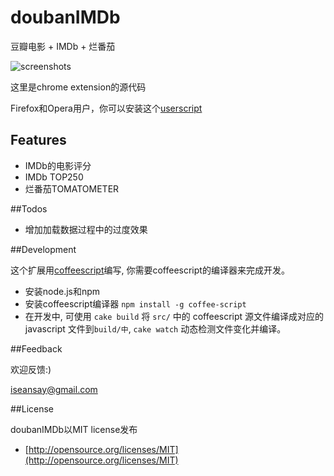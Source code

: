 # doubanIMDb

豆瓣电影 + IMDb + 烂番茄

![screenshots](http://i.imgur.com/U6MGE.jpg)	

这里是chrome extension的源代码

Firefox和Opera用户，你可以安装这个[userscript](http://userscripts.org/scripts/show/103552)


## Features

* IMDb的电影评分
* IMDb TOP250
* 烂番茄TOMATOMETER

##Todos

* 增加加载数据过程中的过度效果

##Development

这个扩展用[coffeescript](http://coffeescript.org/)编写, 你需要coffeescript的编译器来完成开发。

* 安装node.js和npm
* 安装coffeescript编译器 `npm install -g coffee-script`
* 在开发中, 可使用 `cake build` 将 `src/` 中的 coffeescript 源文件编译成对应的 javascript 文件到`build/中`, `cake watch` 动态检测文件变化并编译。

##Feedback

欢迎反馈:)

<iseansay@gmail.com>


##License

doubanIMDb以MIT license发布

* [http://opensource.org/licenses/MIT](http://opensource.org/licenses/MIT)